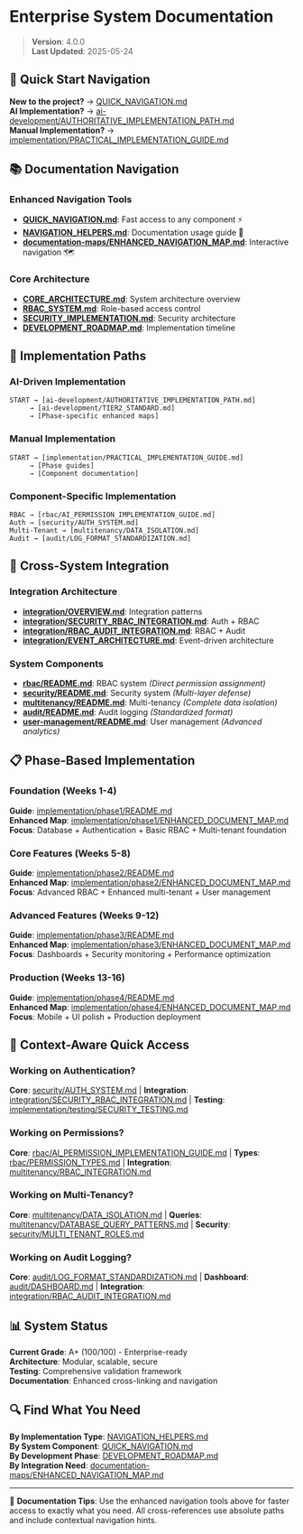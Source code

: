 
# Enterprise System Documentation

> **Version**: 4.0.0  
> **Last Updated**: 2025-05-24

## 🚀 Quick Start Navigation

**New to the project?** → [QUICK_NAVIGATION.md](QUICK_NAVIGATION.md)  
**AI Implementation?** → [ai-development/AUTHORITATIVE_IMPLEMENTATION_PATH.md](ai-development/AUTHORITATIVE_IMPLEMENTATION_PATH.md)  
**Manual Implementation?** → [implementation/PRACTICAL_IMPLEMENTATION_GUIDE.md](implementation/PRACTICAL_IMPLEMENTATION_GUIDE.md)

## 📚 Documentation Navigation

### Enhanced Navigation Tools
- **[QUICK_NAVIGATION.md](QUICK_NAVIGATION.md)**: Fast access to any component ⚡
- **[NAVIGATION_HELPERS.md](NAVIGATION_HELPERS.md)**: Documentation usage guide 🧭
- **[documentation-maps/ENHANCED_NAVIGATION_MAP.md](documentation-maps/ENHANCED_NAVIGATION_MAP.md)**: Interactive navigation 🗺️

### Core Architecture
- **[CORE_ARCHITECTURE.md](CORE_ARCHITECTURE.md)**: System architecture overview
- **[RBAC_SYSTEM.md](RBAC_SYSTEM.md)**: Role-based access control
- **[SECURITY_IMPLEMENTATION.md](SECURITY_IMPLEMENTATION.md)**: Security architecture
- **[DEVELOPMENT_ROADMAP.md](DEVELOPMENT_ROADMAP.md)**: Implementation timeline

## 🎯 Implementation Paths

### AI-Driven Implementation
```
START → [ai-development/AUTHORITATIVE_IMPLEMENTATION_PATH.md]
     → [ai-development/TIER2_STANDARD.md] 
     → [Phase-specific enhanced maps]
```

### Manual Implementation
```
START → [implementation/PRACTICAL_IMPLEMENTATION_GUIDE.md]
     → [Phase guides] 
     → [Component documentation]
```

### Component-Specific Implementation
```
RBAC → [rbac/AI_PERMISSION_IMPLEMENTATION_GUIDE.md]
Auth → [security/AUTH_SYSTEM.md] 
Multi-Tenant → [multitenancy/DATA_ISOLATION.md]
Audit → [audit/LOG_FORMAT_STANDARDIZATION.md]
```

## 🔗 Cross-System Integration

### Integration Architecture
- **[integration/OVERVIEW.md](integration/OVERVIEW.md)**: Integration patterns
- **[integration/SECURITY_RBAC_INTEGRATION.md](integration/SECURITY_RBAC_INTEGRATION.md)**: Auth + RBAC
- **[integration/RBAC_AUDIT_INTEGRATION.md](integration/RBAC_AUDIT_INTEGRATION.md)**: RBAC + Audit
- **[integration/EVENT_ARCHITECTURE.md](integration/EVENT_ARCHITECTURE.md)**: Event-driven architecture

### System Components
- **[rbac/README.md](rbac/README.md)**: RBAC system *(Direct permission assignment)*
- **[security/README.md](security/README.md)**: Security system *(Multi-layer defense)*
- **[multitenancy/README.md](multitenancy/README.md)**: Multi-tenancy *(Complete data isolation)*
- **[audit/README.md](audit/README.md)**: Audit logging *(Standardized format)*
- **[user-management/README.md](user-management/README.md)**: User management *(Advanced analytics)*

## 📋 Phase-Based Implementation

### Foundation (Weeks 1-4)
**Guide**: [implementation/phase1/README.md](implementation/phase1/README.md)  
**Enhanced Map**: [implementation/phase1/ENHANCED_DOCUMENT_MAP.md](implementation/phase1/ENHANCED_DOCUMENT_MAP.md)  
**Focus**: Database + Authentication + Basic RBAC + Multi-tenant foundation

### Core Features (Weeks 5-8)  
**Guide**: [implementation/phase2/README.md](implementation/phase2/README.md)  
**Enhanced Map**: [implementation/phase2/ENHANCED_DOCUMENT_MAP.md](implementation/phase2/ENHANCED_DOCUMENT_MAP.md)  
**Focus**: Advanced RBAC + Enhanced multi-tenant + User management

### Advanced Features (Weeks 9-12)
**Guide**: [implementation/phase3/README.md](implementation/phase3/README.md)  
**Enhanced Map**: [implementation/phase3/ENHANCED_DOCUMENT_MAP.md](implementation/phase3/ENHANCED_DOCUMENT_MAP.md)  
**Focus**: Dashboards + Security monitoring + Performance optimization

### Production (Weeks 13-16)
**Guide**: [implementation/phase4/README.md](implementation/phase4/README.md)  
**Enhanced Map**: [implementation/phase4/ENHANCED_DOCUMENT_MAP.md](implementation/phase4/ENHANCED_DOCUMENT_MAP.md)  
**Focus**: Mobile + UI polish + Production deployment

## 🎯 Context-Aware Quick Access

### Working on Authentication?
**Core**: [security/AUTH_SYSTEM.md](security/AUTH_SYSTEM.md) | **Integration**: [integration/SECURITY_RBAC_INTEGRATION.md](integration/SECURITY_RBAC_INTEGRATION.md) | **Testing**: [implementation/testing/SECURITY_TESTING.md](implementation/testing/SECURITY_TESTING.md)

### Working on Permissions?
**Core**: [rbac/AI_PERMISSION_IMPLEMENTATION_GUIDE.md](rbac/AI_PERMISSION_IMPLEMENTATION_GUIDE.md) | **Types**: [rbac/PERMISSION_TYPES.md](rbac/PERMISSION_TYPES.md) | **Integration**: [multitenancy/RBAC_INTEGRATION.md](multitenancy/RBAC_INTEGRATION.md)

### Working on Multi-Tenancy?
**Core**: [multitenancy/DATA_ISOLATION.md](multitenancy/DATA_ISOLATION.md) | **Queries**: [multitenancy/DATABASE_QUERY_PATTERNS.md](multitenancy/DATABASE_QUERY_PATTERNS.md) | **Security**: [security/MULTI_TENANT_ROLES.md](security/MULTI_TENANT_ROLES.md)

### Working on Audit Logging?
**Core**: [audit/LOG_FORMAT_STANDARDIZATION.md](audit/LOG_FORMAT_STANDARDIZATION.md) | **Dashboard**: [audit/DASHBOARD.md](audit/DASHBOARD.md) | **Integration**: [integration/RBAC_AUDIT_INTEGRATION.md](integration/RBAC_AUDIT_INTEGRATION.md)

## 📊 System Status

**Current Grade**: A+ (100/100) - Enterprise-ready  
**Architecture**: Modular, scalable, secure  
**Testing**: Comprehensive validation framework  
**Documentation**: Enhanced cross-linking and navigation

## 🔍 Find What You Need

**By Implementation Type**: [NAVIGATION_HELPERS.md](NAVIGATION_HELPERS.md)  
**By System Component**: [QUICK_NAVIGATION.md](QUICK_NAVIGATION.md)  
**By Development Phase**: [DEVELOPMENT_ROADMAP.md](DEVELOPMENT_ROADMAP.md)  
**By Integration Need**: [documentation-maps/ENHANCED_NAVIGATION_MAP.md](documentation-maps/ENHANCED_NAVIGATION_MAP.md)

---

📖 **Documentation Tips**: Use the enhanced navigation tools above for faster access to exactly what you need. All cross-references use absolute paths and include contextual navigation hints.
